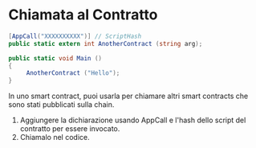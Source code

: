 # Chiamata al Contratto

```c#
[AppCall("XXXXXXXXXX")] // ScriptHash
public static extern int AnotherContract (string arg);

public static void Main ()
{
     AnotherContract ("Hello");
}
```

In uno smart contract, puoi usarla per chiamare altri smart contracts che sono stati pubblicati sulla chain.
1. Aggiungere la dichiarazione usando AppCall e l'hash dello script del contratto per essere invocato.
2. Chiamalo nel codice.

